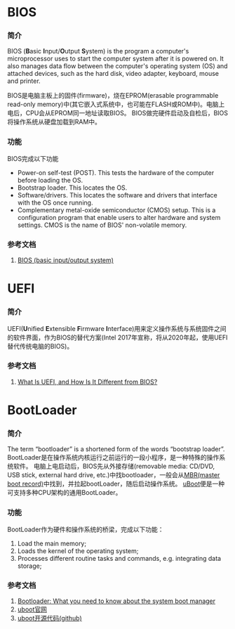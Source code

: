 
# BIOS
### 简介
BIOS (**B**asic **I**nput/**O**utput **S**ystem) is the program a computer's microprocessor uses to start the computer system after it is powered on. It also manages data flow between the computer's operating system (OS) and attached devices, such as the hard disk, video adapter, keyboard, mouse and printer.

BIOS是电脑主板上的固件(firmware)，烧在EPROM(erasable programmable read-only memory)中(其它嵌入式系统中，也可能在FLASH或ROM中)。电脑上电后，CPU会从EPROM同一地址读取BIOS。
BIOS做完硬件启动及自检后，BIOS将操作系统从硬盘加载到RAM中。

### 功能
BIOS完成以下功能
- Power-on self-test (POST). This tests the hardware of the computer before loading the OS.
- Bootstrap loader. This locates the OS.
- Software/drivers. This locates the software and drivers that interface with the OS once running.
- Complementary metal-oxide semiconductor (CMOS) setup. This is a configuration program that enable users to alter hardware and system settings. CMOS is the name of BIOS' non-volatile memory.

### 参考文档
1. [BIOS (basic input/output system)](https://whatis.techtarget.com/definition/BIOS-basic-input-output-system)

# UEFI
### 简介
UEFI(**U**nified **E**xtensible **F**irmware **I**nterface)用来定义操作系统与系统固件之间的软件界面，作为BIOS的替代方案(Intel 2017年宣称，将从2020年起，使用UEFI替代传统电脑的BIOS)。

### 参考文档
1. [What Is UEFI, and How Is It Different from BIOS?](https://www.howtogeek.com/56958/htg-explains-how-uefi-will-replace-the-bios/)

# BootLoader
### 简介
The term “bootloader” is a shortened form of the words “bootstrap loader”.
BootLoader是在操作系统内核运行之前运行的一段小程序，是一种特殊的操作系统软件。
电脑上电启动后，BIOS先从外接存储(removable media: CD/DVD, USB stick, external hard drive, etc.)中找bootloader，一般会从[MBR(master boot record)](https://www.ionos.com/digitalguide/server/configuration/what-is-mbr/)中找到，并拉起bootLoader，随后启动操作系统。
[uBoot](https://www.denx.de/wiki/U-Boot/WebHome)便是一种可支持多种CPU架构的通用BootLoader。

### 功能
BootLoader作为硬件和操作系统的桥梁，完成以下功能：
1. Load the main memory;
2. Loads the kernel of the operating system;
3. Processes different routine tasks and commands, e.g. integrating data storage;


### 参考文档
1. [Bootloader: What you need to know about the system boot manager](https://www.ionos.com/digitalguide/server/configuration/what-is-a-bootloader/)
2. [uboot官网](https://www.denx.de/wiki/U-Boot/WebHome)
3. [uboot开源代码(github)](https://github.com/u-boot/u-boot)

